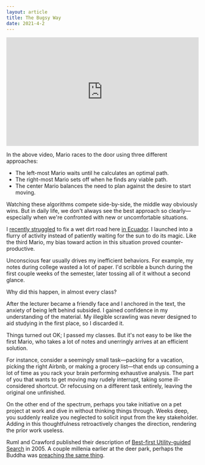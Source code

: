 ```yaml
---
layout: article
title: The Bugsy Way
date: 2021-4-2
---
```


<div style="width: 100%; height: 0; position: relative; padding-bottom: 56.25%;"><iframe style="width:100%;height:100%; position: absolute;" src="https://www.youtube.com/embed/Yluf88V1PLU" frameborder="0" allow="accelerometer; autoplay; clipboard-write; encrypted-media; gyroscope; picture-in-picture" allowfullscreen></iframe></div>

In the above video, Mario races to the door using three different approaches:
- The left-most Mario waits until he calculates an optimal path.
- The right-most Mario sets off when he finds any viable path.
- The center Mario balances the need to plan against the desire to start moving.

Watching these algorithms compete side-by-side, the middle way obviously wins. But in daily life, we don't always see the best approach so clearly&mdash;especially when we're confronted with new or uncomfortable situations.

I [recently struggled](https://andytrattner.com/construction-strugs) to fix a wet dirt road here [in Ecuador](https://andytrattner.com/visit/). I launched into a flurry of activity instead of patiently waiting for the sun to do its magic. Like the third Mario, my bias toward action in this situation proved counter-productive.

Unconscious fear usually drives my inefficient behaviors. For example, my notes during college wasted a lot of paper. I'd scribble a bunch during the first couple weeks of the semester, later tossing all of it without a second glance.

Why did this happen, in almost every class?

After the lecturer became a friendly face and I anchored in the text, the anxiety of being left behind subsided. I gained confidence in my understanding of the material. My illegible scrawling was never designed to aid studying in the first place, so I discarded it.

Things turned out OK; I passed my classes. But it's not easy to be like the first Mario, who takes a lot of notes and unerringly arrives at an efficient solution.

For instance, consider a seemingly small task&mdash;packing for a vacation, picking the right Airbnb, or making a grocery list&mdash;that ends up consuming a lot of time as you rack your brain performing exhaustive analysis. The part of you that wants to get moving may rudely interrupt, taking some ill-considered shortcut. Or refocusing on a different task entirely, leaving the original one unfinished.

On the other end of the spectrum, perhaps you take initiative on a pet project at work and dive in without thinking things through. Weeks deep, you suddenly realize you neglected to solicit input from the key stakeholder. Adding in this thoughtfulness retroactively changes the direction, rendering the prior work useless.

Ruml and Crawford published their description of [Best-first Utility-guided Search](http://www.cs.cmu.edu/~ehc/papers/parc/ijcai-05-ws-final.pdf) in 2005. A couple millenia earlier at the deer park, perhaps the Buddha was [preaching the same thing](https://en.wikipedia.org/wiki/Middle_Way).
